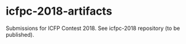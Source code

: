 # icfpc-2018-artifacts
Submissions for ICFP Contest 2018. See icfpc-2018 repository (to be published).
